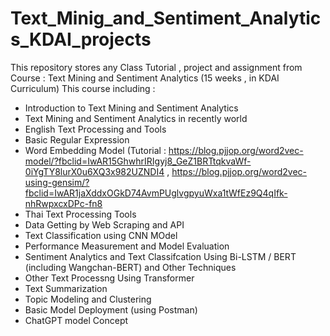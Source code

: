 # Text_Minig_and_Sentiment_Analytics_KDAI_projects
This repository stores any Class Tutorial  , project and assignment from Course : Text Mining and Sentiment Analytics (15 weeks ,  in KDAI Curriculum)
This course including :
- Introduction to Text Mining and Sentiment Analytics
- Text Mining and Sentiment Analytics in recently world
- English Text Processing and Tools
- Basic Regular Expression
- Word Embedding Model
  (Tutorial : https://blog.pjjop.org/word2vec-model/?fbclid=IwAR15GhwhrIRIgyj8_GeZ1BRTtqkvaWf-0iYgTY8lurX0u6XQ3x982UZNDI4  ,
               https://blog.pjjop.org/word2vec-using-gensim/?fbclid=IwAR1jaXddxOGkD74AvmPUglvgpyuWxa1tWfEz9Q4qIfk-nhRwpxcxDPc-fn8
- Thai Text Processing Tools
- Data Getting by Web Scraping and API
- Text Classification using CNN MOdel
- Performance Measurement and Model Evaluation
- Sentiment Analytics and Text Classifcation Using Bi-LSTM / BERT (including Wangchan-BERT) and Other Techniques
- Other Text Processng Using Transformer
- Text Summarization
- Topic Modeling and Clustering
- Basic Model Deployment (using Postman)
- ChatGPT model Concept 
